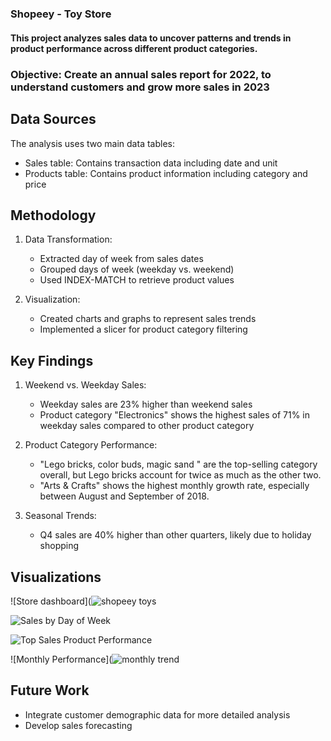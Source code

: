 # 

### Shopeey - Toy Store

#### This project analyzes sales data to uncover patterns and trends in product performance across different product categories.

###  Objective: Create an annual sales report for 2022, to understand customers and grow more sales in 2023   

## Data Sources
The analysis uses two main data tables:
- Sales table: Contains transaction data including date and unit
- Products table: Contains product information including category and price

## Methodology
1. Data Transformation:
   - Extracted day of week from sales dates
   - Grouped days of week (weekday vs. weekend)
   - Used INDEX-MATCH to retrieve product values
     
2. Visualization:
   - Created charts and graphs to represent sales trends
   - Implemented a slicer for product category filtering

## Key Findings
1. Weekend vs. Weekday Sales:
   - Weekday sales are 23% higher than weekend sales
   - Product category "Electronics" shows the highest sales of 71% in weekday sales compared to other product category

2. Product Category Performance:
   - "Lego bricks, color buds, magic sand " are the top-selling category overall, but Lego bricks account for twice as much as the other two.
   - "Arts & Crafts" shows the highest monthly growth rate, especially between August and September of 2018. 
3. Seasonal Trends:
   - Q4 sales are 40% higher than other quarters, likely due to holiday shopping
  
## Visualizations
![Store dashboard](![shopeey toys](https://github.com/user-attachments/assets/7d303b41-af1e-4508-bd3e-635e1a480dbe)   

![Sales by Day of Week](https://github.com/user-attachments/assets/163e8246-7374-423e-99ba-515e77f9c8eb)   

![Top Sales Product Performance](https://github.com/user-attachments/assets/9e7158b1-c19e-4493-85ca-08c229d7afa8)   

![Monthly Performance](![monthly trend](https://github.com/user-attachments/assets/e3e0ab7c-6226-44c1-9c9e-0362e6eeb5bc)

  
## Future Work
- Integrate customer demographic data for more detailed analysis
- Develop sales forecasting
